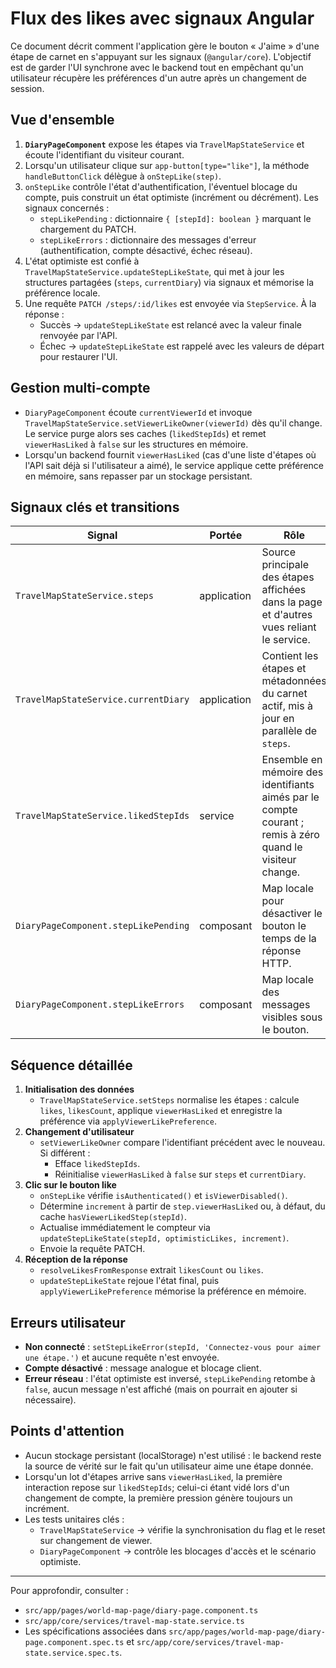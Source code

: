 # Flux des likes avec signaux Angular

Ce document décrit comment l'application gère le bouton « J'aime » d'une étape de carnet en s'appuyant sur les signaux (`@angular/core`). L'objectif est de garder l'UI synchrone avec le backend tout en empêchant qu'un utilisateur récupère les préférences d'un autre après un changement de session.

## Vue d'ensemble

1. **`DiaryPageComponent`** expose les étapes via `TravelMapStateService` et écoute l'identifiant du visiteur courant.
2. Lorsqu'un utilisateur clique sur `app-button[type="like"]`, la méthode `handleButtonClick` délègue à `onStepLike(step)`.
3. `onStepLike` contrôle l'état d'authentification, l'éventuel blocage du compte, puis construit un état optimiste (incrément ou décrément). Les signaux concernés :
   - `stepLikePending` : dictionnaire `{ [stepId]: boolean }` marquant le chargement du PATCH.
   - `stepLikeErrors` : dictionnaire des messages d'erreur (authentification, compte désactivé, échec réseau).
4. L'état optimiste est confié à `TravelMapStateService.updateStepLikeState`, qui met à jour les structures partagées (`steps`, `currentDiary`) via signaux et mémorise la préférence locale.
5. Une requête `PATCH /steps/:id/likes` est envoyée via `StepService`. À la réponse :
   - Succès → `updateStepLikeState` est relancé avec la valeur finale renvoyée par l'API.
   - Échec → `updateStepLikeState` est rappelé avec les valeurs de départ pour restaurer l'UI.

## Gestion multi-compte

- `DiaryPageComponent` écoute `currentViewerId` et invoque `TravelMapStateService.setViewerLikeOwner(viewerId)` dès qu'il change. Le service purge alors ses caches (`likedStepIds`) et remet `viewerHasLiked` à `false` sur les structures en mémoire.
- Lorsqu'un backend fournit `viewerHasLiked` (cas d'une liste d'étapes où l'API sait déjà si l'utilisateur a aimé), le service applique cette préférence en mémoire, sans repasser par un stockage persistant.

## Signaux clés et transitions

| Signal | Portée | Rôle |
| --- | --- | --- |
| `TravelMapStateService.steps` | application | Source principale des étapes affichées dans la page et d'autres vues reliant le service. |
| `TravelMapStateService.currentDiary` | application | Contient les étapes et métadonnées du carnet actif, mis à jour en parallèle de `steps`. |
| `TravelMapStateService.likedStepIds` | service | Ensemble en mémoire des identifiants aimés par le compte courant ; remis à zéro quand le visiteur change. |
| `DiaryPageComponent.stepLikePending` | composant | Map locale pour désactiver le bouton le temps de la réponse HTTP. |
| `DiaryPageComponent.stepLikeErrors` | composant | Map locale des messages visibles sous le bouton. |

## Séquence détaillée

1. **Initialisation des données**
   - `TravelMapStateService.setSteps` normalise les étapes : calcule `likes`, `likesCount`, applique `viewerHasLiked` et enregistre la préférence via `applyViewerLikePreference`.
2. **Changement d'utilisateur**
   - `setViewerLikeOwner` compare l'identifiant précédent avec le nouveau. Si différent :
     - Efface `likedStepIds`.
     - Réinitialise `viewerHasLiked` à `false` sur `steps` et `currentDiary`.
3. **Clic sur le bouton like**
   - `onStepLike` vérifie `isAuthenticated()` et `isViewerDisabled()`.
   - Détermine `increment` à partir de `step.viewerHasLiked` ou, à défaut, du cache `hasViewerLikedStep(stepId)`.
   - Actualise immédiatement le compteur via `updateStepLikeState(stepId, optimisticLikes, increment)`.
   - Envoie la requête PATCH.
4. **Réception de la réponse**
   - `resolveLikesFromResponse` extrait `likesCount` ou `likes`.
   - `updateStepLikeState` rejoue l'état final, puis `applyViewerLikePreference` mémorise la préférence en mémoire.

## Erreurs utilisateur

- **Non connecté** : `setStepLikeError(stepId, 'Connectez-vous pour aimer une étape.')` et aucune requête n'est envoyée.
- **Compte désactivé** : message analogue et blocage client.
- **Erreur réseau** : l'état optimiste est inversé, `stepLikePending` retombe à `false`, aucun message n'est affiché (mais on pourrait en ajouter si nécessaire).

## Points d'attention

- Aucun stockage persistant (localStorage) n'est utilisé : le backend reste la source de vérité sur le fait qu'un utilisateur aime une étape donnée.
- Lorsqu'un lot d'étapes arrive sans `viewerHasLiked`, la première interaction repose sur `likedStepIds`; celui-ci étant vidé lors d'un changement de compte, la première pression génère toujours un incrément.
- Les tests unitaires clés :
  - `TravelMapStateService` → vérifie la synchronisation du flag et le reset sur changement de viewer.
  - `DiaryPageComponent` → contrôle les blocages d'accès et le scénario optimiste.

---

Pour approfondir, consulter :
- `src/app/pages/world-map-page/diary-page.component.ts`
- `src/app/core/services/travel-map-state.service.ts`
- Les spécifications associées dans `src/app/pages/world-map-page/diary-page.component.spec.ts` et `src/app/core/services/travel-map-state.service.spec.ts`.
